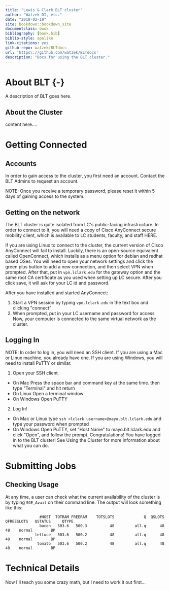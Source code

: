 ```yaml
--- 
title: "Lewis & Clark BLT cluster"
author: "Watzek DI, etc."
date: "2018-02-19"
site: bookdown::bookdown_site
documentclass: book
bibliography: [book.bib]
biblio-style: apalike
link-citations: yes
github-repo: watzek/BLTdocs
url: 'https\://github.com/watzek/BLTdocs'
description: "Docs for using the BLT cluster."
---
```


# About BLT {-}

A description of BLT goes here.

<!--chapter:end:index.Rmd-->


## About the Cluster

content here....

<!--chapter:end:01-About-the-Cluster.Rmd-->

# Getting Connected

## Accounts
In order to gain access to the cluster, you first need an account. Contact the BLT Admins to request an account.

NOTE: Once you receive a temporary password, please reset it within 5 days of gaining access to the system.

## Getting on the network

The BLT cluster is quite isolated from LC's public-facing infrastructure. In order to connect to it, you will need a copy of Cisco AnyConnect secure mobility client, which is available to LC students, faculty, and staff HERE.

If you are using Linux to connect to the cluster, the current version of Cisco AnyConnect will fail to install. Luckily, there is an open-source equivalent called OpenConnect, which installs as a menu option for debian and redhat based OSes. You will need to open your network settings and click the green plus button to add a new connection, and then select VPN when prompted. After that, put in ```vpn.lclark.edu``` for the gateway option and the same root CA certificate as you used when setting up LC secure. After you click save, it will ask for your LC id and password.

After you have installed and started AnyConnect:

1. Start a VPN session by typing ```vpn.lclark.edu``` in the text box and clicking "connect"
2. When prompted, put in your LC username and password for access
Now, your computer is connected to the same virtual network as the cluster.


## Logging In

NOTE: In order to log in, you will need an SSH client. If you are using a Mac or Linux machine, you already have one. If you are using Windows, you will need to install PuTTY or similar.

1. Open your SSH client
  + On Mac Press the space bar and command key at the same time. then type "Terminal" and hit return
  + On Linux Open a terminal window
  + On Windows Open PuTTY
2. Log In!
  + On Mac or Linux type ```ssh <lclark username>@mayo.blt.lclark.edu``` and type your password when prompted
  + On Windows Open PuTTY, set "Host Name" to mayo.blt.lclark.edu and click "Open", and follow the prompt.
Congratulations! You have logged in to the BLT cluster! See Using the Cluster for more information about what you can do.

<!--chapter:end:02-GettingConnected.Rmd-->

# Submitting Jobs

## Checking Usage

At any time, a user can check what the current availability of the cluster is by typing ```SGE_Avail``` on their command line. The output will look something like this:

```
               #HOST  TOTRAM FREERAM    TOTSLOTS             Q  QSLOTS  QFREESLOTS   QSTATUS     QTYPE
               bacon   503.6   500.3          48         all.q      48          48    normal        BP
             lettuce   503.6   500.2          48         all.q      48          48    normal        BP
              tomato   503.6   500.2          48         all.q      48          48    normal        BP

```

<!--chapter:end:03-Submitting-Jobs.Rmd-->

# Technical Details

Now I'll teach you some crazy math, but I need to work it out first...

<!--chapter:end:03-Work-In-Progress.Rmd-->

